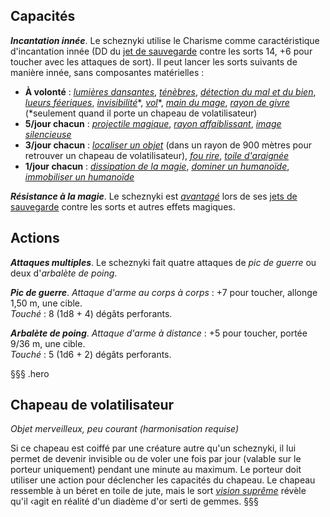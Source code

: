 ## Capacités
_**Incantation innée**_. Le scheznyki utilise le Charisme comme caractéristique d'incantation innée (DD du [jet de sauvegarde](/utiliser-les-caracteristiques/#jets-de-sauvegarde) contre les sorts 14, +6 pour toucher avec les attaques de sort). Il peut lancer les sorts suivants de manière innée, sans composantes matérielles :
* **À volonté** : [_lumières dansantes_](/grimoire/lumieres-dansantes/), [_ténèbres_](/grimoire/tenebres/), [_détection du mal et du bien_](/grimoire/detection-du-mal-et-du-bien/), [_lueurs féeriques_](/grimoire/lueurs-feeriques/), [_invisibilité_](/grimoire/invisibilite/)\*, [_vol_](/grimoire/vol/)\*, [_main du mage_](/grimoire/main-du-mage/), [_rayon de givre_](/grimoire/rayon-de-givre/) (\*seulement quand il porte un chapeau de volatilisateur)
* **5/jour chacun** : [_projectile magique_](/grimoire/projectile-magique/), [_rayon affaiblissant_](/grimoire/rayon-affaiblissant/), [_image silencieuse_](/grimoire/image-silencieuse/)
* **3/jour chacun** : [_localiser un objet_](/grimoire/localiser-un-objet/) (dans un rayon de 900 mètres pour retrouver un chapeau de volatilisateur), [_fou rire_](/grimoire/fou-rire/), [_toile d'araignée_](/grimoire/toile-d-araignee/)
* **1/jour chacun** : [_dissipation de la magie_](/grimoire/dissipation-de-la-magie/), [_dominer un humanoïde_](/grimoire/dominer-un-humanoide/), [_immobiliser un humanoïde_](/grimoire/immobiliser-un-humanoide/)

_**Résistance à la magie**_. Le scheznyki est [_avantagé_](/utiliser-les-caracteristiques/#avantage-et-desavantage) lors de ses [jets de sauvegarde](/utiliser-les-caracteristiques/#jets-de-sauvegarde) contre les sorts et autres effets magiques.

## Actions
_**Attaques multiples**_. Le scheznyki fait quatre attaques de _pic de guerre_ ou deux d'_arbalète de poing_.

_**Pic de guerre**_. _Attaque d'arme au corps à corps_ : +7 pour toucher, allonge 1,50 m, une cible.  
_Touché_ : 8 (1d8 + 4) dégâts perforants.

_**Arbalète de poing**_. _Attaque d'arme à distance_ : +5 pour toucher, portée 9/36 m, une cible.  
_Touché_ : 5 (1d6 + 2) dégâts perforants.

§§§ .hero
## Chapeau de volatilisateur
_Objet merveilleux, peu courant (harmonisation requise)_

Si ce chapeau est coiffé par une créature autre qu'un scheznyki, il lui permet de devenir invisible ou de voler une fois par jour (valable sur le porteur uniquement) pendant une minute au maximum. Le porteur doit utiliser une action pour déclencher les capacités du chapeau. Le chapeau ressemble à un béret en toile de jute, mais le sort [_vision suprême_](/grimoire/vision-supreme/) révèle qu'il ‹agit en réalité d'un diadème d'or serti de gemmes.
§§§
